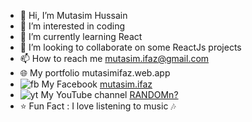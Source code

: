 - 👋 Hi, I’m Mutasim Hussain
- 👀 I’m interested in coding
- 🌱 I’m currently learning React
- 💞 I’m looking to collaborate on some ReactJs projects
- 📫 How to reach me mutasim.ifaz@gmail.com
- 🌐 My portfolio mutasimifaz.web.app
- ![fb](https://i.ibb.co/RcnxvCg/New-Project-1.png) My Facebook [mutasim.ifaz](https://www.youtube.com/channel/UCv3CjwNWirqeNpTfT7vO5Cw)
- ![yt](https://i.ibb.co/sWrX6vS/New-Project.png) My YouTube channel [RANDOMn?](https://www.youtube.com/channel/UCv3CjwNWirqeNpTfT7vO5Cw)
- ⭐ Fun Fact : I love listening to music 🎶